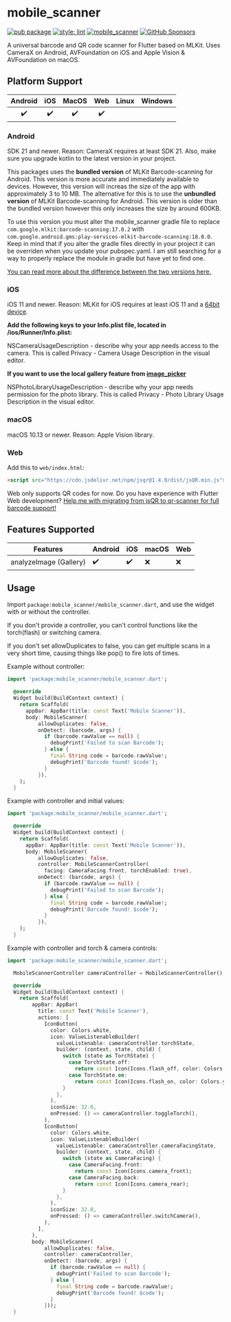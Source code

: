 # mobile_scanner

[![pub package](https://img.shields.io/pub/v/mobile_scanner.svg)](https://pub.dev/packages/mobile_scanner)
[![style: lint](https://img.shields.io/badge/style-lint-4BC0F5.svg)](https://pub.dev/packages/lint)
[![mobile_scanner](https://github.com/juliansteenbakker/mobile_scanner/actions/workflows/flutter.yml/badge.svg)](https://github.com/juliansteenbakker/mobile_scanner/actions/workflows/flutter.yml)
[![GitHub Sponsors](https://img.shields.io/github/sponsors/juliansteenbakker?label=Want%20personal%20and%20fast%20support%3F%20Sponsor%20me%20and%20I%27ll%20contact%20you%21)](https://github.com/sponsors/juliansteenbakker)

A universal barcode and QR code scanner for Flutter based on MLKit. Uses CameraX on Android, AVFoundation on iOS and Apple Vision & AVFoundation on macOS. 

## Platform Support

| Android | iOS | MacOS | Web | Linux | Windows |
| :-----: | :-: | :---: | :-: | :---: | :-----: |
|   ✔️    | ✔️   |  ✔️  | ✔️  |     |      |

### Android
SDK 21 and newer. Reason: CameraX requires at least SDK 21.
Also, make sure you upgrade kotlin to the latest version in your project.

This packages uses the **bundled version** of MLKit Barcode-scanning for Android. This version is more accurate and immediately available to devices. However, this version will increas the size of the app with approximately 3 to 10 MB. The alternative for this is to use the **unbundled version** of MLKit Barcode-scanning for Android. This version is older than the bundled version however this only increases the size by around 600KB. 

To use this version you must alter the mobile_scanner gradle file to replace `com.google.mlkit:barcode-scanning:17.0.2` with `com.google.android.gms:play-services-mlkit-barcode-scanning:18.0.0`. Keep in mind that if you alter the gradle files directly in your project it can be overriden when you update your pubspec.yaml. I am still searching for a way to properly replace the module in gradle but have yet to find one.

[You can read more about the difference between the two versions here.](https://developers.google.com/ml-kit/vision/barcode-scanning/android)

### iOS
iOS 11 and newer. Reason: MLKit for iOS requires at least iOS 11 and a [64bit device](https://developers.google.com/ml-kit/migration/ios).

**Add the following keys to your Info.plist file, located in <project root>/ios/Runner/Info.plist:**

NSCameraUsageDescription - describe why your app needs access to the camera. This is called Privacy - Camera Usage Description in the visual editor.

**If you want to use the local gallery feature from [image_picker](https://pub.dev/packages/image_picker)**
  
NSPhotoLibraryUsageDescription - describe why your app needs permission for the photo library. This is called Privacy - Photo Library Usage Description in the visual editor.
  
### macOS
macOS 10.13 or newer. Reason: Apple Vision library.

### Web
Add this to `web/index.html`:

```html
<script src="https://cdn.jsdelivr.net/npm/jsqr@1.4.0/dist/jsQR.min.js"></script>
```

Web only supports QR codes for now. 
Do you have experience with Flutter Web development? [Help me with migrating from jsQR to qr-scanner for full barcode support!](https://github.com/juliansteenbakker/mobile_scanner/issues/54)

## Features Supported

| Features               | Android            | iOS                | macOS | Web |
|------------------------|--------------------|--------------------|-------|-----|
| analyzeImage (Gallery) | :heavy_check_mark: | :heavy_check_mark: |   :x:    |  :x:   |

## Usage

Import `package:mobile_scanner/mobile_scanner.dart`, and use the widget with or without the controller.

If you don't provide a controller, you can't control functions like the torch(flash) or switching camera.

If you don't set allowDuplicates to false, you can get multiple scans in a very short time, causing things like pop() to fire lots of times.

Example without controller:

```dart
import 'package:mobile_scanner/mobile_scanner.dart';

  @override
  Widget build(BuildContext context) {
    return Scaffold(
      appBar: AppBar(title: const Text('Mobile Scanner')),
      body: MobileScanner(
          allowDuplicates: false,
          onDetect: (barcode, args) {
            if (barcode.rawValue == null) {
              debugPrint('Failed to scan Barcode');
            } else {
              final String code = barcode.rawValue!;
              debugPrint('Barcode found! $code');
            }
          }),
    );
  }
```

Example with controller and initial values:

```dart
import 'package:mobile_scanner/mobile_scanner.dart';

  @override
  Widget build(BuildContext context) {
    return Scaffold(
      appBar: AppBar(title: const Text('Mobile Scanner')),
      body: MobileScanner(
          allowDuplicates: false,
          controller: MobileScannerController(
            facing: CameraFacing.front, torchEnabled: true),
          onDetect: (barcode, args) {
            if (barcode.rawValue == null) {
              debugPrint('Failed to scan Barcode');
            } else {
              final String code = barcode.rawValue!;
              debugPrint('Barcode found! $code');
            }
          }),
    );
  }
```

Example with controller and torch & camera controls:

```dart
import 'package:mobile_scanner/mobile_scanner.dart';

  MobileScannerController cameraController = MobileScannerController();

  @override
  Widget build(BuildContext context) {
    return Scaffold(
        appBar: AppBar(
          title: const Text('Mobile Scanner'),
          actions: [
            IconButton(
              color: Colors.white,
              icon: ValueListenableBuilder(
                valueListenable: cameraController.torchState,
                builder: (context, state, child) {
                  switch (state as TorchState) {
                    case TorchState.off:
                      return const Icon(Icons.flash_off, color: Colors.grey);
                    case TorchState.on:
                      return const Icon(Icons.flash_on, color: Colors.yellow);
                  }
                },
              ),
              iconSize: 32.0,
              onPressed: () => cameraController.toggleTorch(),
            ),
            IconButton(
              color: Colors.white,
              icon: ValueListenableBuilder(
                valueListenable: cameraController.cameraFacingState,
                builder: (context, state, child) {
                  switch (state as CameraFacing) {
                    case CameraFacing.front:
                      return const Icon(Icons.camera_front);
                    case CameraFacing.back:
                      return const Icon(Icons.camera_rear);
                  }
                },
              ),
              iconSize: 32.0,
              onPressed: () => cameraController.switchCamera(),
            ),
          ],
        ),
        body: MobileScanner(
            allowDuplicates: false,
            controller: cameraController,
            onDetect: (barcode, args) {
              if (barcode.rawValue == null) {
                debugPrint('Failed to scan Barcode');
              } else {
                final String code = barcode.rawValue!;
                debugPrint('Barcode found! $code');
              }
            }));
  }
```
